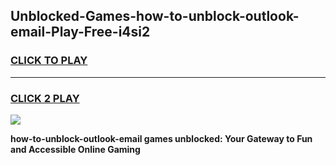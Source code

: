 
## Unblocked-Games-how-to-unblock-outlook-email-Play-Free-i4si2
<h3>
<a href="https://premium76.site?title=how-to-unblock-outlook-email&ref=18A1">CLICK TO PLAY</a></h3>
<hr>

<h3>
<a href="https://premium76.site?title=how-to-unblock-outlook-email&ref=18A1">CLICK 2 PLAY</a>
  
</h3>

<a href="https://premium76.site?title=how-to-unblock-outlook-email&ref=18A1"><img src="https://clearcache.store/games.png"></a>


**how-to-unblock-outlook-email games unblocked: Your Gateway to Fun and Accessible Online Gaming**
